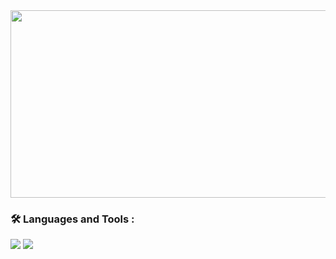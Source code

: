 <div align="center">
  <img src="https://media.giphy.com/media/3oKIPEqDGUULpEU0aQ/giphy.gif" width="600" height="300"/>
</div>

### :hammer_and_wrench: Languages and Tools :
<img src="https://github-readme-stats.vercel.app/api/top-langs?username=zluvsand"/>

<img src="https://github-readme-streak-stats.herokuapp.com/?user=zluvsand"/>
